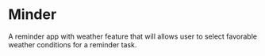 # Minder
A reminder app with weather feature that will allows user to select favorable weather conditions for a reminder task. 
